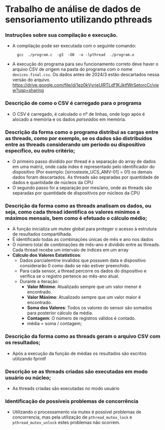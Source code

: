 # Trabalho de análise de dados de sensoriamento utilizando pthreads

### Instruções sobre sua compilação e execução.  
- A compilação pode ser executada com o seguinte comando:

		gcc  ./program.c  -g3  -O0  -o -lpthread  ./program.o
- A execução do programa para seu funcionamento correto deve haver o arquivo CSV de origem na pasta do programa com o nome `devices.final.csv`. Os dados antes de 2024/3 estão descartados nessa versão do arquivo.
	https://drive.google.com/file/d/1ez0kVyrieUlRTLdf1KJktfWrSetorcCr/view?usp=sharing
	
### Descrição de como o CSV é carregado para o programa  
- O CSV é carregado, é calculado o nº de linhas, onde logo após é alocado a memória e os dados _parseados_ em memória.
### Descrição da forma como o programa distribui as cargas entre as threads, como por exemplo, se os dados são distribuídos entre as threads considerando um período ou dispositivo específico, ou outro critério;  
- O primeiro passo dividido por thread é a separação do array de dados em uma matriz, onde cada index é representado pelo identificador do dispositivo (Por exemplo: [sirrosteste_UCS_AMV-01] = 01) os demais dados foram descartados. As threads são separadas por quantidade de dados e quantidade de núcleos da CPU
- O segundo passo foi a separação por mes/ano, onde as threads são separadas por quantidade de dispositivos por núcleos da CPU
### Descrição da forma como as threads analisam os dados, ou seja, como cada thread identifica os valores mínimos e máximos mensais, bem como é efetuado o cálculo médio; 
-   A função inicializa um mutex global para proteger o acesso à estrutura de resultados compartilhada.
- É identificado todas as combinações únicas de mês e ano nos dados
- O número total de combinações de mês-ano é dividido entre as threads. Cada thread recebe um intervalo de índices em um array
-  **Cálculo dos Valores Estatísticos**:
    - 	Dados parcialemtne invalidos que possuem data e dispositivo considerarão 0 como dado se não estiver preenchido.
    -   Para cada sensor, a thread percorre os dados do dispositivo e verifica se o registro pertence ao mês-ano atual.
    -   Durante a iteração:
        -   **Valor Mínimo**: Atualizado sempre que um valor menor é encontrado.
        -   **Valor Máximo**: Atualizado sempre que um valor maior é encontrado.
        -   **Soma dos Valores**: Todos os valores do sensor são somados para posterior cálculo da média.
        -   **Contagem**: O número de registros válidos é contado.
        - média = soma / contagem;
	 
### Descrição da forma como as threads geram o arquivo CSV com os resultados;
- Após a execução da função de médias os resultados são escritos utilizando fprintf
### Descrição se as threads criadas são executadas em modo usuário ou núcleo;  
- As threads criadas são executadas no modo usuário
### Identificação de possíveis problemas de concorrência
 - Utilizando o processamento via mutex é possivel problemas de concorrencia, mas pela utilização de `pthread_mutex_lock` e `pthread_mutex_unlock` estes problemas não ocorrem.
